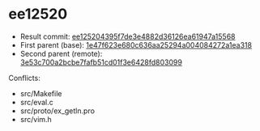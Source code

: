 # ee12520
- Result commit: [ee125204395f7de3e4882d36126ea61947a15568](https://github.com/h-east/vim/commit/ee125204395f7de3e4882d36126ea61947a15568)
- First parent (base): [1e47f623e680c636aa25294a004084272a1ea318](https://github.com/h-east/vim/commit/1e47f623e680c636aa25294a004084272a1ea318)
- Second parent (remote): [3e53c700a2bcbe7fafb51cd01f3e6428fd803099](https://github.com/h-east/vim/commit/3e53c700a2bcbe7fafb51cd01f3e6428fd803099)

Conflicts:
- src/Makefile
- src/eval.c
- src/proto/ex_getln.pro
- src/vim.h
